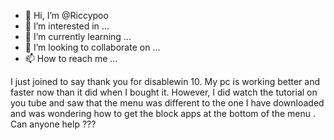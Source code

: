 - 👋 Hi, I’m @Riccypoo
- 👀 I’m interested in ...
- 🌱 I’m currently learning ...
- 💞️ I’m looking to collaborate on ...
- 📫 How to reach me ...

<!---
Riccypoo/Riccypoo is a ✨ special ✨ repository because its `README.md` (this file) appears on your GitHub profile.
You can click the Preview link to take a look at your changes.
--->
I just joined to say thank you for disablewin 10. My pc is working better and faster now than it did when I bought it. However, I did watch the tutorial on you tube and saw that the menu was different to the one I have downloaded and was wondering how to get the block apps at the bottom of the menu . Can anyone help ???
